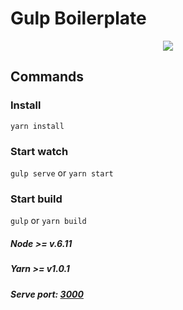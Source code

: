 # Gulp Boilerplate

<p align="center">
  <img src ="https://vhumeniuk.com/img/5YIRXQQTLnE.jpg" />
</p>

## Commands

### Install
``` yarn install ```

### Start watch
``` gulp serve ```
or
``` yarn start ```

### Start build
``` gulp ```
or
``` yarn build ```

##### Node >= v.6.11
##### Yarn >= v1.0.1
##### Serve port: [3000](http://localhost:3000/)
